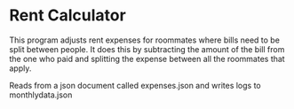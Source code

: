 # Rent Calculator

This program adjusts rent expenses for roommates where bills need to be split between people. It does this by subtracting the amount of the bill from the one who paid and splitting the expense between all the roommates that apply.

Reads from a json document called expenses.json and writes logs to monthlydata.json